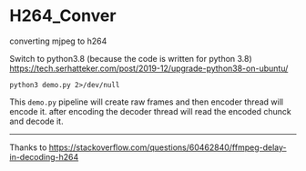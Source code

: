 # H264_Conver
converting mjpeg to h264


Switch to python3.8  (because the code is written for python 3.8)
https://tech.serhatteker.com/post/2019-12/upgrade-python38-on-ubuntu/

```
python3 demo.py 2>/dev/null  
```
This `demo.py` pipeline will create raw frames and then encoder thread will encode it. after encoding the decoder thread will read the encoded chunck and decode it.



---
Thanks to https://stackoverflow.com/questions/60462840/ffmpeg-delay-in-decoding-h264

